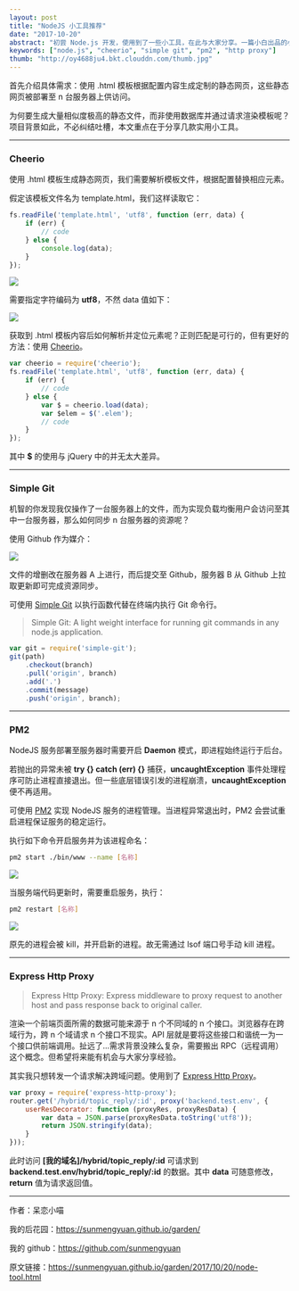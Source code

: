 ```yaml
---
layout: post
title: "NodeJS 小工具推荐"
date: "2017-10-20"
abstract: "初尝 Node.js 开发，使用到了一些小工具，在此与大家分享。一篇小白出品的小白文，欢迎大神们慷慨指导！"
keywords: ["node.js", "cheerio", "simple git", "pm2", "http proxy"]
thumb: "http://oy4688ju4.bkt.clouddn.com/thumb.jpg"
---
```


首先介绍具体需求：使用 .html 模板根据配置内容生成定制的静态网页，这些静态网页被部署至 n 台服务器上供访问。

为何要生成大量相似度极高的静态文件，而非使用数据库并通过请求渲染模板呢？项目背景如此，不必纠结吐槽，本文重点在于分享几款实用小工具。

*****

### Cheerio

使用 .html 模板生成静态网页，我们需要解析模板文件，根据配置替换相应元素。

假定该模板文件名为 template.html，我们这样读取它：

```js
fs.readFile('template.html', 'utf8', function (err, data) {
    if (err) {
        // code
    } else {
        console.log(data);
    }
});
```

![](http://oy4688ju4.bkt.clouddn.com/readfile-utf8.png)

需要指定字符编码为 __utf8__，不然 data 值如下：

![](http://oy4688ju4.bkt.clouddn.com/readfile-buffer.png)

获取到 .html 模板内容后如何解析并定位元素呢？正则匹配是可行的，但有更好的方法：使用 [Cheerio](https://github.com/cheeriojs/cheerio)。

```js
var cheerio = require('cheerio');
fs.readFile('template.html', 'utf8', function (err, data) {
    if (err) {
        // code
    } else {
        var $ = cheerio.load(data);
        var $elem = $('.elem');
        // code
    }
});
```

其中 __$__ 的使用与 jQuery 中的并无太大差异。

*****

### Simple Git

机智的你发现我仅操作了一台服务器上的文件，而为实现负载均衡用户会访问至其中一台服务器，那么如何同步 n 台服务器的资源呢？

使用 Github 作为媒介：

![](http://oy4688ju4.bkt.clouddn.com/sync.jpg)

文件的增删改在服务器 A 上进行，而后提交至 Github，服务器 B 从 Github 上拉取更新即可完成资源同步。

可使用 [Simple Git](https://github.com/steveukx/git-js) 以执行函数代替在终端内执行 Git 命令行。

> Simple Git: A light weight interface for running git commands in any node.js application.

```js
var git = require('simple-git');
git(path)
    .checkout(branch)
    .pull('origin', branch)
    .add('.')
    .commit(message)
    .push('origin', branch);
```

*****

### PM2

NodeJS 服务部署至服务器时需要开启 __Daemon__ 模式，即进程始终运行于后台。

若抛出的异常未被 __try {} catch (err) {}__ 捕获，__uncaughtException__ 事件处理程序可防止进程直接退出。但一些底层错误引发的进程崩溃，__uncaughtException__ 便不再适用。

可使用 [PM2](https://github.com/Unitech/pm2) 实现 NodeJS 服务的进程管理。当进程异常退出时，PM2 会尝试重启进程保证服务的稳定运行。

执行如下命令开启服务并为该进程命名：

```bash
pm2 start ./bin/www --name [名称]
```

![](http://oy4688ju4.bkt.clouddn.com/runstart.png)

当服务端代码更新时，需要重启服务，执行：

```bash
pm2 restart [名称]
```

![](http://oy4688ju4.bkt.clouddn.com/restart.png)

原先的进程会被 kill，并开启新的进程。故无需通过 lsof 端口号手动 kill 进程。

*****

### Express Http Proxy

> Express Http Proxy: Express middleware to proxy request to another host and pass response back to original caller.

渲染一个前端页面所需的数据可能来源于 n 个不同域的 n 个接口。浏览器存在跨域行为，跨 n 个域请求 n 个接口不现实。API 层就是要将这些接口和谐统一为一个接口供前端调用。扯远了...需求背景没辣么复杂，需要搬出 RPC（远程调用）这个概念。但希望将来能有机会与大家分享经验。

其实我只想转发一个请求解决跨域问题。使用到了 [Express Http Proxy](https://github.com/villadora/express-http-proxy)。

```js
var proxy = require('express-http-proxy');
router.get('/hybrid/topic_reply/:id', proxy('backend.test.env', {
    userResDecorator: function (proxyRes, proxyResData) {
        var data = JSON.parse(proxyResData.toString('utf8'));
        return JSON.stringify(data);
    }
}));
```

此时访问 __[我的域名]/hybrid/topic_reply/:id__ 可请求到 __backend.test.env/hybrid/topic_reply/:id__ 的数据。其中 __data__ 可随意修改，__return__ 值为请求返回值。

*****

作者：呆恋小喵

我的后花园：<https://sunmengyuan.github.io/garden/>

我的 github：<https://github.com/sunmengyuan>

原文链接：<https://sunmengyuan.github.io/garden/2017/10/20/node-tool.html>
